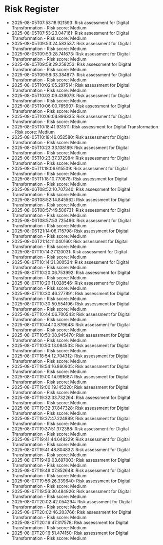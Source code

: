 # Risk Register

- 2025-08-05T07:53:18.921593: Risk assessment for Digital Transformation - Risk score: Medium
- 2025-08-05T07:53:23.047161: Risk assessment for Digital Transformation - Risk score: Medium
- 2025-08-05T09:53:24.583537: Risk assessment for Digital Transformation - Risk score: Medium
- 2025-08-05T09:53:28.741673: Risk assessment for Digital Transformation - Risk score: Medium
- 2025-08-05T09:58:29.258253: Risk assessment for Digital Transformation - Risk score: Medium
- 2025-08-05T09:58:33.384877: Risk assessment for Digital Transformation - Risk score: Medium
- 2025-08-05T10:02:05.297514: Risk assessment for Digital Transformation - Risk score: Medium
- 2025-08-05T10:02:09.436079: Risk assessment for Digital Transformation - Risk score: Medium
- 2025-08-05T10:06:00.765907: Risk assessment for Digital Transformation - Risk score: Medium
- 2025-08-05T10:06:04.896335: Risk assessment for Digital Transformation - Risk score: Medium
- 2025-08-05T10:18:41.931511: Risk assessment for Digital Transformation - Risk score: Medium
- 2025-08-05T10:18:46.052580: Risk assessment for Digital Transformation - Risk score: Medium
- 2025-08-05T10:23:33.108189: Risk assessment for Digital Transformation - Risk score: Medium
- 2025-08-05T10:23:37.372984: Risk assessment for Digital Transformation - Risk score: Medium
- 2025-08-05T11:18:06.615509: Risk assessment for Digital Transformation - Risk score: Medium
- 2025-08-05T11:18:10.770678: Risk assessment for Digital Transformation - Risk score: Medium
- 2025-08-06T08:52:10.707340: Risk assessment for Digital Transformation - Risk score: Medium
- 2025-08-06T08:52:14.845562: Risk assessment for Digital Transformation - Risk score: Medium
- 2025-08-06T08:57:49.586731: Risk assessment for Digital Transformation - Risk score: Medium
- 2025-08-06T08:57:53.725466: Risk assessment for Digital Transformation - Risk score: Medium
- 2025-08-06T21:14:06.715798: Risk assessment for Digital Transformation - Risk score: Medium
- 2025-08-06T21:14:11.040160: Risk assessment for Digital Transformation - Risk score: Medium
- 2025-08-07T10:14:27.120031: Risk assessment for Digital Transformation - Risk score: Medium
- 2025-08-07T10:14:31.300534: Risk assessment for Digital Transformation - Risk score: Medium
- 2025-08-07T10:20:06.753992: Risk assessment for Digital Transformation - Risk score: Medium
- 2025-08-07T10:20:11.028546: Risk assessment for Digital Transformation - Risk score: Medium
- 2025-08-07T10:30:46.277891: Risk assessment for Digital Transformation - Risk score: Medium
- 2025-08-07T10:30:50.554196: Risk assessment for Digital Transformation - Risk score: Medium
- 2025-08-07T10:44:06.700543: Risk assessment for Digital Transformation - Risk score: Medium
- 2025-08-07T10:44:10.879648: Risk assessment for Digital Transformation - Risk score: Medium
- 2025-08-07T10:50:08.945470: Risk assessment for Digital Transformation - Risk score: Medium
- 2025-08-07T10:50:13.084533: Risk assessment for Digital Transformation - Risk score: Medium
- 2025-08-07T18:54:12.704312: Risk assessment for Digital Transformation - Risk score: Medium
- 2025-08-07T18:54:16.860905: Risk assessment for Digital Transformation - Risk score: Medium
- 2025-08-07T19:00:14.991687: Risk assessment for Digital Transformation - Risk score: Medium
- 2025-08-07T19:00:19.145220: Risk assessment for Digital Transformation - Risk score: Medium
- 2025-08-07T19:32:33.732264: Risk assessment for Digital Transformation - Risk score: Medium
- 2025-08-07T19:32:37.847328: Risk assessment for Digital Transformation - Risk score: Medium
- 2025-08-07T19:37:47.224889: Risk assessment for Digital Transformation - Risk score: Medium
- 2025-08-07T19:37:51.372388: Risk assessment for Digital Transformation - Risk score: Medium
- 2025-08-07T19:41:44.648229: Risk assessment for Digital Transformation - Risk score: Medium
- 2025-08-07T19:41:48.804832: Risk assessment for Digital Transformation - Risk score: Medium
- 2025-08-07T19:49:03.697003: Risk assessment for Digital Transformation - Risk score: Medium
- 2025-08-07T19:49:07.852648: Risk assessment for Digital Transformation - Risk score: Medium
- 2025-08-07T19:56:26.339640: Risk assessment for Digital Transformation - Risk score: Medium
- 2025-08-07T19:56:30.484826: Risk assessment for Digital Transformation - Risk score: Medium
- 2025-08-07T20:02:42.054294: Risk assessment for Digital Transformation - Risk score: Medium
- 2025-08-07T20:02:46.203766: Risk assessment for Digital Transformation - Risk score: Medium
- 2025-08-07T20:16:47.317578: Risk assessment for Digital Transformation - Risk score: Medium
- 2025-08-07T20:16:51.474150: Risk assessment for Digital Transformation - Risk score: Medium
